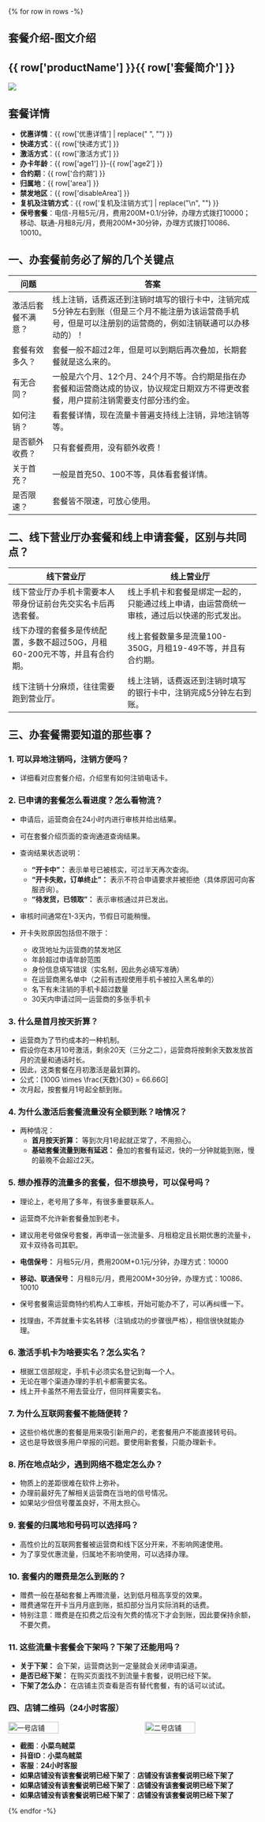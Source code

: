 {% for row in rows -%}

## 套餐介绍-图文介绍

## {{ row['productName'] }}{{ row['套餐简介'] }}

<img src="{{ row['mainPic'] }}">
<div STYLE="page-break-after: always;"></div>

## 套餐详情

- **优惠详情**：{{ row['优惠详情'] | replace(" ", "") }}
- **快递方式**：{{ row['快递方式'] }}
- **激活方式**：{{ row['激活方式'] }}
- **办卡年龄**：{{ row['age1'] }}-{{ row['age2'] }}
- **合约期**：{{ row['合约期'] }}
- **归属地**：{{ row['area'] }}
- **禁发地区**：{{ row['disableArea'] }}
- **复机及注销方式**：{{ row['复机及注销方式'] | replace("\n", "") }}
- **保号套餐**：电信-月租5元/月，费用200M+0.1/分钟，办理方式拨打10000；移动、联通-月租8元/月，费用200M+30分钟，办理方式拨打10086、10010。

<div STYLE="page-break-after: always;"></div>

## 一、办套餐前务必了解的几个关键点

| 问题        | 答案                                                                             |
|-----------|--------------------------------------------------------------------------------|
| 激活后套餐不满意？ | 线上注销，话费返还到注销时填写的银行卡中，注销完成5分钟左右到账（但是三个月不能注册为该运营商手机号，但是可以注册别的运营商的，例如注销联通可以办移动的）！ |
| 套餐有效多久？   | 套餐一般不超过2年，但是可以到期后再次叠加，长期套餐就是这么来的。                                              |
| 有无合同？     | 一般是六个月、12个月、24个月不等。合约期是指在办套餐和运营商达成的协议，协议规定日期双方不得更改套餐，用户提前注销需要支付部分违约金。          |
| 如何注销？     | 看套餐详情，现在流量卡普遍支持线上注销，异地注销等等。                                                    |
| 是否额外收费？   | 只有套餐费用，没有额外收费！                                                                 |
| 关于首充？     | 一般是首充50、100不等，具体看套餐详情。                                                         |
| 是否限速？     | 套餐皆不限速，可放心使用。                                                                  |

## 二、线下营业厅办套餐和线上申请套餐，区别与共同点？

| 线下营业厅                                      | 线上营业厅                                         |
|--------------------------------------------|-----------------------------------------------|
| 线下营业厅办手机卡需要本人带身份证前台先交实名卡后再选套餐。             | 线上手机卡和套餐是绑定一起的，只能通过线上申请，由运营商统一审核，通过后以快递的形式发出。 |
| 线下办理的套餐多是传统配置，多数不超过50G，月租60-200元不等，并且有合约期。 | 线上套餐数量多是流量100-350G，月租19-49不等，并且有合约期。          |
| 线下注销十分麻烦，往往需要跑到营业厅。                        | 线上注销，话费返还到注销时填写的银行卡中，注销完成5分钟左右到账。             |

<div STYLE="page-break-after: always;"></div>

## 三、办套餐需要知道的那些事？

### 1. 可以异地注销吗，注销方便吗？

- 详细看对应套餐介绍，介绍里有如何注销电话卡。

### 2. 已申请的套餐怎么看进度？怎么看物流？

- 申请后，运营商会在24小时内进行审核并给出结果。
- 可在套餐介绍页面的查询通道查询结果。
- 查询结果状态说明：
    - **“开卡中”：** 表示单号已被核实，可过半天再次查询。
    - **“开卡失败，订单终止”：** 表示不符合申请要求并被拒绝（具体原因可向客服咨询）。
    - **“待发货，已领取”：** 表示审核通过并已发出。

- 审核时间通常在1-3天内，节假日可能稍慢。
- 开卡失败原因包括但不限于：
    - 收货地址为运营商的禁发地区
    - 年龄超过申请年龄范围
    - 身份信息填写错误（实名制，因此务必填写准确）
    - 在运营商黑名单中（之前有违规使用手机卡被拉入黑名单的）
    - 名下有未注销的手机卡超过数量
    - 30天内申请过同一运营商的多张手机卡

### 3. 什么是首月按天折算？

- 运营商为了节约成本的一种机制。
- 假设你在本月10号激活，剩余20天（三分之二），运营商将按剩余天数发放首月的流量和通话时长。
- 因此，这类套餐在月初激活是最划算的。
- 公式：\[100G \times \frac{天数}{30} = 66.66G\]
- 次月起，按套餐月1号起全额到账。

### 4. 为什么激活后套餐流量没有全额到账？啥情况？

- 两种情况：
    - **首月按天折算：** 等到次月1号起就正常了，不用担心。
    - **基础套餐流量到账有延迟：** 叠加的套餐有延迟，快的一分钟就能到账，慢的最晚不会超过2天。

### 5. 想办推荐的流量多的套餐，但不想换号，可以保号吗？

- 理论上，老号用了多年，有很多重要联系人。
- 运营商不允许新套餐叠加到老卡。
- 建议用老号做保号套餐，再申请一张流量多、月租稳定且长期优惠的流量卡，双卡双待各司其职。
- **电信保号：** 月租5元/月，费用200M+0.1元/分钟，办理方式：10000
- **移动、联通保号：** 月租8元/月，费用200M+30分钟，办理方式：10086、10010

- 保号套餐需运营商特约机构人工审核，开始可能办不了，可以再纠缠一下。
- 找理由，不弄就重卡实名转移（注销成功的步骤很严格），相信很快就能办理。

### 6. 激活手机卡为啥要实名？怎么实名？

- 根据工信部规定，手机卡必须实名登记到每一个人。
- 无论在哪个渠道办理的手机卡都需要实名。
- 线上开卡虽然不用去营业厅，但同样需要实名。

### 7. 为什么互联网套餐不能随便转？

- 这些价格优惠的套餐是用来吸引新用户的，老套餐用户不能直接转号码。
- 这也是导致很多用户举报的问题。要使用新套餐，只能办理新卡。

### 8. 所在地点站少，遇到网络不稳定怎么办？

- 物质上的差距很难在软件上弥补。
- 办理前最好先了解相关运营商在当地的信号情况。
- 如果站少但信号覆盖良好，不用太担心。

### 9. 套餐的归属地和号码可以选择吗？

- 高性价比的互联网套餐被运营商和线下区分开来，不影响网速使用。
- 为了享受优惠流量，归属地不影响使用，可以选择办理。

### 10. 套餐内的赠费是怎么到账的？

- 赠费一般在基础套餐上再赠流量，达到低月租高享受的效果。
- 赠费通常在开卡当月月底到账，抵扣部分当月实际消耗的话费。
- 特别注意：赠费是在扣费之后没有欠费的情况下才会到账，因此要保持余额，不要欠费。

### 11. 这些流量卡套餐会下架吗？下架了还能用吗？

- **关于下架：** 会下架，运营商达到一定量就会关闭申请渠道。
- **是否已经下架：** 在购买页面找不到流量卡套餐，说明已经下架。
- **下架了怎么办：** 在店铺主页查看是否有替代套餐，有的话可以试试。

<div STYLE="page-break-after: always;"></div>

### 四、店铺二维码（24小时客服）

<div style="display: flex; justify-content: space-between;">
  <img src="../资源区/店铺二维码/172号卡.png" alt="一号店铺" style="width: 45%;" />
  <img src="../资源区/店铺二维码/尘缘号卡.png" alt="二号店铺" style="width: 45%;" />
</div>

- **截图**：**小菜鸟贼菜**
- **抖音ID**：**小菜鸟贼菜**
- **客服**：**24小时客服**
- **如果店铺没有该套餐说明已经下架了**：**店铺没有该套餐说明已经下架了**
- **如果店铺没有该套餐说明已经下架了**：**店铺没有该套餐说明已经下架了**
- **如果店铺没有该套餐说明已经下架了**：**店铺没有该套餐说明已经下架了**

<div STYLE="page-break-after: always;"></div>
{% endfor -%}
